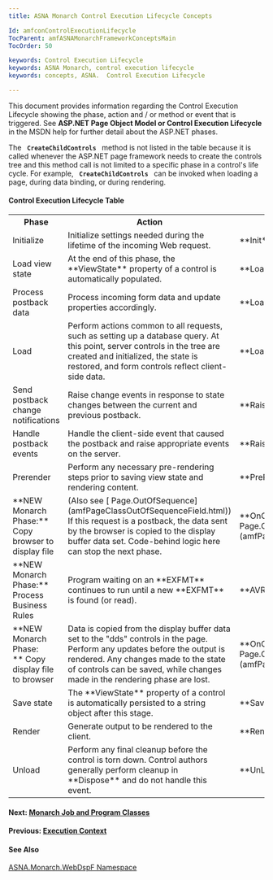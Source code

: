 ```yaml
---
title: ASNA Monarch Control Execution Lifecycle Concepts

Id: amfconControlExecutionLifecycle
TocParent: amfASNAMonarchFrameworkConceptsMain
TocOrder: 50

keywords: Control Execution Lifecycle
keywords: ASNA Monarch, control execution lifecycle
keywords: concepts, ASNA.  Control Execution Lifecycle

---
```


This document provides information regarding the Control Execution Lifecycle showing the phase, action and / or method or event that is triggered. See **ASP.NET Page Object Model or Control Execution Lifecycle** in the MSDN help for further detail about the ASP.NET phases.

The <code> **CreateChildControls** </code> method is not listed in the table because it is called whenever the ASP.NET page framework needs to create the controls tree and this method call is not limited to a specific phase in a control's life cycle. For example, <code> **CreateChildControls** </code> can be invoked when loading a page, during data binding, or during rendering.

#### Control Execution Lifecycle Table
<table class="mytable" style="border-spacing: 2px" cellspacing="0" width="90%">
          <colgroup span="1">
            <col span="1" style="WIDTH: 25%" />
            <col span="1" style="WIDTH: 40%" />
            <col span="1" style="WIDTH: 35%" />
          </colgroup>
          <tr>
            <th>Phase</th>
            <th>Action</th>
            <th style="width: 292px">Method or Event to
            Override</th>
          </tr>
          <tr>
            <td>Initialize</td>
            <td>Initialize settings needed
            during the lifetime of the incoming Web request.</td>
            <td style="width: 292px"> **Init**  event / 
 **OnInit**  method</td>
          </tr>
          <tr>
            <td>Load view state</td>
            <td>At the end of this phase,
            the 
 **ViewState**  property of a control is automatically
            populated.</td>
            <td style="width: 292px"> **LoadViewState**  method</td>
          </tr>
          <tr>
            <td>Process postback data</td>
            <td>Process incoming form data
            and update properties accordingly.</td>
            <td style="width: 292px"> **LoadPostData**  method</td>
          </tr>
          <tr>
            <td>Load</td>
            <td>Perform actions common to
            all requests, such as setting up a database query. At
            this point, server controls in the tree are created and
            initialized, the state is restored, and form controls
            reflect client-side data.</td>
            <td style="width: 292px"> **Load**  event / 
 **OnLoad**  method</td>
          </tr>
          <tr>
            <td>Send postback change
            notifications</td>
            <td>Raise change events in
            response to state changes between the current and
            previous postback.</td>
            <td style="width: 292px"> **RaisePostDataChangedEvent**  method</td>
          </tr>
          <tr>
            <td>Handle postback events</td>
            <td>Handle the client-side
            event that caused the postback and raise appropriate
            events on the server.</td>
            <td style="width: 292px"> **RaisePostBackEvent**  method</td>
          </tr>
          <tr>
            <td>Prerender</td>
            <td>Perform any necessary
            pre-rendering steps prior to saving view state and
            rendering content.</td>
            <td style="width: 292px"> **PreRender**  event / 
 **OnPreRender**  method</td>
          </tr>
          <tr>
            <td> **NEW Monarch Phase:** 
              <br clear="none" />Copy browser to display file</td>
            <td>(Also see 
            [
            Page.OutOfSequence](amfPageClassOutOfSequenceField.html)) If this request is a postback,
            the data sent by the browser is copied to the display
            buffer data set. Code-behind logic here can stop the
            next phase.</td>
            <td style="width: 292px"> **OnCopyBrowserToDspFile**  method 
- [
                Page.OnCopyBrowserToDspFile](amfPageClassOnCopyBrowserToDspFileMethod.html)

</td>
          </tr>
          <tr>
            <td> **NEW Monarch Phase:** 
             Process Business Rules</td>
            <td>Program waiting on an 
 **EXFMT**  
            continues to run until a new 
 **EXFMT**  is found (or read).</td>
            <td style="width: 292px"> **AVR program** 
            </td>
          </tr>
          <tr>
            <td> **NEW Monarch Phase:
              <br clear="none" />** 
              Copy display file to browser</td>
            <td>Data is copied from the
            display buffer data set to the "dds" controls in the
            page. Perform any updates before the output is
            rendered. Any changes made to the state of controls can
            be saved, while changes made in the rendering phase are
            lost.</td>
            <td style="width: 292px"> **OnCopyDspFileToBrowser**  method 
- [
                Page.OnCopyDspFileToBrowser](amfPageClassOnCopyDspFileToBrowserMethod.html)

</td>
          </tr>
          <tr>
            <td>Save state</td>
            <td>The 
 **ViewState**  property of a control is automatically persisted
            to a string object after this stage.</td>
            <td style="width: 292px"> **SaveViewState**  method</td>
          </tr>
          <tr>
            <td style="height: 22px">Render</td>
            <td style="height: 22px">Generate output to be
            rendered to the client.</td>
            <td style="height: 22px; width: 292px"> **Render**  method</td>
          </tr>
          <tr>
            <td>Unload</td>
            <td>Perform any final cleanup
            before the control is torn down. Control authors
            generally perform cleanup in 
 **Dispose**  and do not handle this event.</td>
            <td style="width: 292px"> **UnLoad**  event / 
 **OnUnload**  method</td>
          </tr>
</table>

#### Next: [Monarch Job and Program Classes](amfconMonarchJobandProgramClasses.html)

#### Previous: [Execution Context](amfconExecutionContext.html)

#### See Also
[ ASNA.Monarch.WebDspF Namespace](amfWebDspFNamespace.html) 

